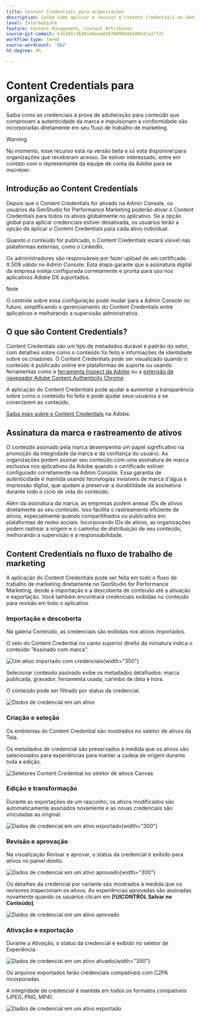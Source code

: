```yaml
---
title: Content Credentials para organizações
description: Saiba como aplicar e revisar o Content Credentials no GenStudio for Performance Marketing.
level: Intermediate
feature: Content Management, Content Attributes
source-git-commit: b7e3d1c3b20149eee85670098ddd100b41e27f2c
workflow-type: tm+mt
source-wordcount: '662'
ht-degree: 0%

---
```


# Content Credentials para organizações

Saiba como as credenciais à prova de adulteração para conteúdo que comprovam a autenticidade da marca e impulsionam a conformidade são incorporadas diretamente em seu fluxo de trabalho de marketing.

>[!WARNING]
>
>No momento, esse recurso está na versão beta e só está disponível para organizações que receberam acesso. Se estiver interessado, entre em contato com o representante da equipe de conta da Adobe para se inscrever.


## Introdução ao Content Credentials

Depois que o Content Credentials for ativado na Admin Console, os usuários da GenStudio for Performance Marketing poderão ativar o Content Credentials para todos os ativos globalmente no aplicativo. Se a opção global para aplicar credenciais estiver desativada, os usuários terão a opção de aplicar o Content Credentials para cada ativo individual.

Quando o conteúdo for publicado, o Content Credentials estará visível nas plataformas externas, como o LinkedIn.

Os administradores são responsáveis por fazer upload de um certificado X.509 válido no Admin Console. Esta etapa garante que a assinatura digital da empresa esteja configurada corretamente e pronta para uso nos aplicativos Adobe DX suportados.

>[!NOTE]
>
>O controle sobre essa configuração pode mudar para a Admin Console no futuro, simplificando o gerenciamento do Content Credentials entre aplicativos e melhorando a supervisão administrativa.

## O que são Content Credentials? 

Content Credentials são um tipo de metadados durável e padrão do setor, com detalhes sobre como o conteúdo foi feito e informações de identidade sobre os criadores. O Content Credentials pode ser visualizado quando o conteúdo é publicado online em plataformas de suporte ou usando ferramentas como a [ferramenta Inspect da Adobe](https://contentauthenticity.adobe.com/inspect) ou a [extensão de navegador Adobe Content Authenticity Chrome](https://helpx.adobe.com/creative-cloud/help/cai/adobe-content-authenticity-chrome-browser-extension.html).  

A aplicação do Content Credentials pode ajudar a aumentar a transparência sobre como o conteúdo foi feito e pode ajudar seus usuários a se conectarem ao conteúdo.

[Saiba mais sobre o Content Credentials](https://helpx.adobe.com/creative-cloud/help/content-credentials.html) na Adobe.

## Assinatura da marca e rastreamento de ativos

O conteúdo assinado pela marca desempenha um papel significativo na promoção da integridade da marca e da confiança do usuário. As organizações podem assinar seu conteúdo com uma assinatura de marca exclusiva nos aplicativos da Adobe quando o certificado estiver configurado corretamente na Admin Console. Essa garantia de autenticidade é mantida usando tecnologias invisíveis de marca d&#39;água e impressão digital, que ajudam a preservar a durabilidade da assinatura durante todo o ciclo de vida do conteúdo.

Além da assinatura da marca, as empresas podem anexar IDs de ativos diretamente ao seu conteúdo. Isso facilita o rastreamento eficiente de ativos, especialmente quando compartilhados ou publicados em plataformas de redes sociais. Incorporando IDs de ativos, as organizações podem rastrear a origem e o caminho de distribuição de seu conteúdo, melhorando a supervisão e a responsabilidade.

## Content Credentials no fluxo de trabalho de marketing

A aplicação do Content Credentials pode ser feita em todo o fluxo de trabalho de marketing diretamente no GenStudio for Performance Marketing, desde a importação e a descoberta de conteúdo até a ativação e exportação. Você também encontrará credenciais exibidas no conteúdo para revisão em todo o aplicativo.

### Importação e descoberta

Na galeria Conteúdo, as credenciais são exibidas nos ativos importados.

O selo do Content Credential no canto superior direito da miniatura indica o conteúdo &quot;Assinado com marca&quot;.

![Um ativo importado com credenciais](./images/import-discovery1.png){width="350"}

Selecionar conteúdo assinado exibe os metadados detalhados: marca publicada, gravador, ferramenta usada, carimbo de data e hora.

O conteúdo pode ser filtrado por status da credencial.

![Dados de credencial em um ativo](./images/import-discovery2.png)

### Criação e seleção

Os emblemas do Content Credential são mostrados no seletor de ativos da Tela.

Os metadados de credencial são preservados à medida que os ativos são selecionados para experiências para manter a cadeia de origem durante toda a edição.

![Seletores Content Credential no seletor de ativos Canvas](./images/creation-selection1.png)

### Edição e transformação

Durante as exportações de um rascunho, os ativos modificados são automaticamente assinados novamente e as novas credenciais são vinculadas ao original.

![Dados de credencial em um ativo exportado](./images/edit-and-transformation1.png){width="300"}

### Revisão e aprovação

Na visualização Revisar e aprovar, o status da credencial é exibido para ativos no painel direito.

![Dados de credencial em um ativo aprovado](./images/review-and-approve1.png){width="300"}

Os detalhes da credencial por variante são mostrados à medida que os revisores inspecionam os ativos. As experiências aprovadas são assinadas novamente quando os usuários clicam em **[!UICONTROL Salvar no Conteúdo]**.

![Dados de credencial em um ativo aprovado](./images/review-and-approve2.png)

### Ativação e exportação

Durante a Ativação, o status da credencial é exibido no seletor de Experiência.

![Dados de credencial em um ativo ativado](./images/activate-export1.png){width="350"}

Os arquivos exportados terão credenciais compatíveis com C2PA incorporadas.

A integridade de credencial é mantida em todos os formatos compatíveis (JPEG, PNG, MP4).

![Dados de credencial em um ativo exportado](./images/activate-export2.png)

